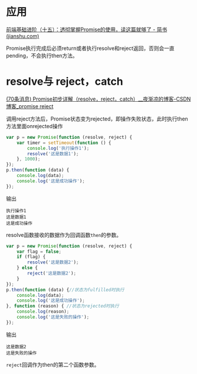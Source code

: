 # 应用

[前端基础进阶（十五）：透彻掌握Promise的使用，读这篇就够了 - 简书 (jianshu.com)](https://www.jianshu.com/p/fe5f173276bd)

Promise执行完成后必须return或者执行resolve和reject返回，否则会一直pending，不会执行then方法。

# resolve与 reject，catch

[(70条消息) Promise初步详解（resolve，reject，catch）__夜渐凉的博客-CSDN博客_promise reject](https://blog.csdn.net/weixin_41888813/article/details/82882375?spm=1001.2101.3001.6650.1&depth_1-utm_relevant_index=2)

调用reject方法后，Promise状态变为rejected，即操作失败状态，此时执行then方法里面onrejected操作

```javascript
var p = new Promise(function (resolve, reject) {
	var timer = setTimeout(function () {
		console.log('执行操作1');
		resolve('这是数据1');
	}, 1000);
});
p.then(function (data) {
	console.log(data);
	console.log('这是成功操作');
});
```

输出

```
执行操作1
这是数据1
这是成功操作
```

resolve函数接收的数据作为回调函数`then`的参数。

```javascript
var p = new Promise(function (resolve, reject) {
	var flag = false;
	if (flag) {
		resolve('这是数据2');
	} else {
		reject('这是数据2');
	}
});
p.then(function (data) {//状态为fulfilled时执行
	console.log(data);
	console.log('这是成功操作');
}, function (reason) { //状态为rejected时执行
	console.log(reason);
	console.log('这是失败的操作');
});
```

输出

```
这是数据2
这是失败的操作
```

`reject`回调作为then的第二个函数参数。
